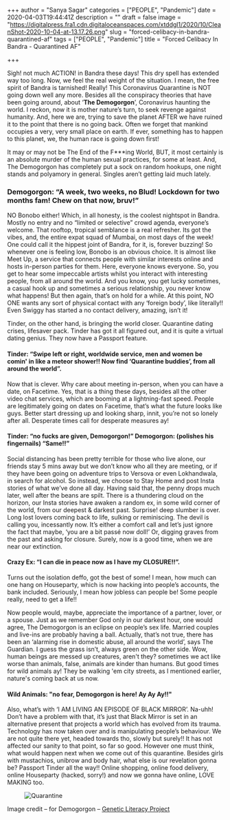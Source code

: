 +++
author = "Sanya Sagar"
categories = ["PEOPLE", "Pandemic"]
date = 2020-04-03T19:44:41Z
description = ""
draft = false
image = "https://digitalpress.fra1.cdn.digitaloceanspaces.com/xtddgl1/2020/10/CleanShot-2020-10-04-at-13.17.26.png"
slug = "forced-celibacy-in-bandra-quarantined-af"
tags = ["PEOPLE", "Pandemic"]
title = "Forced Celibacy In Bandra - Quarantined AF"

+++


<p>Sigh! not much ACTION! in Bandra these days! This dry spell has extended way too long. Now, we feel the real weight of the situation. I mean, the free spirit of Bandra is tarnished! Really! This Coronavirus Quarantine is NOT going down well any more. Besides all the conspiracy theories that have been going around, about ‘<strong>The Demogorgon</strong>’, Coronavirus haunting the world. I reckon, now it is mother nature’s turn, to seek revenge against humanity. And, here we are, trying to save the planet AFTER we have ruined it to the point that there is no going back. Often we forget that mankind occupies a very, very small place on earth. If ever, something has to happen to this planet, we, the human race is going down first! </p>
<p>It may or may not be The End of the F***ing World, BUT, it most certainly is an absolute murder of the human sexual practices, for some at least. And, The Demogorgon has completely put a sock on random hookups, one night stands and polyamory in general. Singles aren’t getting laid much lately. </p>
<h3 id="2a9hh"><strong>Demogorgon: “A week, two weeks, no Blud! Lockdown for two months fam! Chew on that now, bruv!” </strong></h3>
<p>NO Bonobo either! Which, in all honesty, is the coolest nightspot in Bandra. Mostly no entry and no “limited or selective” crowd agenda, everyone’s welcome. That rooftop, tropical semblance is a real refresher. Its got the vibes, and, the entire expat squad of Mumbai, on most days of the week! One could call it the hippest joint of Bandra, for it, is, forever buzzing! So whenever one is feeling low, Bonobo is an obvious choice. It is almost like Meet Up, a service that connects people with similar interests online and hosts in-person parties for them. Here, everyone knows everyone. So, you get to hear some impeccable artists whilst you interact with interesting people, from all around the world. And you know, you get lucky sometimes, a casual hook up and sometimes a serious relationship, you never know what happens! But then again, that’s on hold for a while. At this point, NO ONE wants any sort of physical contact with any ‘foreign body’, like literally!! Even Swiggy has started a no contact delivery, amazing, isn’t it! </p>
<p>Tinder, on the other hand, is bringing the world closer. Quarantine dating crises, lifesaver pack. Tinder has got it all figured out, and it is quite a virtual dating genius. They now have a Passport feature.</p>
<h4 id="5pmj7"><strong>Tinder: “Swipe left or right, worldwide service, men and women be comin&#x27; in like a meteor shower!! Now find ‘Quarantine buddies’, from all around the world”.</strong></h4>
<p> Now that is clever. Why care about meeting in-person, when you can have a date, on Facetime. Yes, that is a thing these days, besides all the other video chat services, which are booming at a lightning-fast speed. People are legitimately going on dates on Facetime, that’s what the future looks like guys. Better start dressing up and looking sharp, innit, you’re not so lonely after all. Desperate times call for desperate measures ay!    </p>
<h4 id="fuged"><strong>Tinder: “no fucks are given, Demogorgon!” Demogorgon: (polishes his fingernails) “Same!!” </strong></h4>
<p>Social distancing has been pretty terrible for those who live alone, our friends stay 5 mins away but we don’t know who all they are meeting, or if they have been going on adventure trips to Versova or even Lokhandwala, in search for alcohol. So instead, we choose to Stay Home and post Insta stories of what we’ve done all day. Having said that, the penny drops much later, well after the beans are spilt. There is a thundering cloud on the horizon, our Insta stories have awaken a random ex, in some wild corner of the world, from our deepest &amp; darkest past. Surprise! deep slumber is over. Long lost lovers coming back to life, sulking or reminiscing. The devil is calling you, incessantly now. It’s either a comfort call and let’s just ignore the fact that maybe, ‘you are a bit passé now doll!’ Or, digging graves from the past and asking for closure. Surely, now is a good time, when we are near our extinction. </p>
<h4 id="717u1"><strong>Crazy Ex: “I can die in peace now as I have my CLOSURE!!”. </strong></h4>
<p>Turns out the isolation deffo, got the best of some! I mean, how much can one hang on Houseparty, which is now hacking into people’s accounts, the bank included. Seriously, I mean how jobless can people be! Some people really, need to get a life!! </p>
<p>Now people would, maybe, appreciate the importance of a partner, lover, or a spouse. Just as we remember God only in our darkest hour, one would agree, The Demogorgon is an eclipse on people’s sex life. Married couples and live-ins are probably having a ball. Actually, that’s not true, there has been an ‘alarming rise in domestic abuse, all around the world’, says The Guardian. I guess the grass isn’t, always green on the other side. Wow, human beings are messed up creatures, aren&#x27;t they? sometimes we act like worse than animals, false, animals are kinder than humans. But good times for wild animals ay! They be walking &#x27;em city streets, as I mentioned earlier, nature&#x27;s coming back at us now. </p>
<h4 id="dhgcu"><strong>Wild Animals: &quot;no fear, Demogorgon is here! Ay Ay Ay!!&quot; </strong> </h4>
<p>Also, what’s with ‘I AM LIVING AN EPISODE OF BLACK MIRROR’. Na-uhh! Don’t have a problem with that, it’s just that Black Mirror is set in an alternative present that projects a world which has evolved from its trauma. Technology has now taken over and is manipulating people’s behaviour. We are not quite there yet, headed towards tho, slowly but surely!! It has not affected our sanity to that point, so far so good. However one must think, what would happen next when we come out of this quarantine. Besides girls with mustachios, unibrow and body hair, what else is our revelation gonna be? Passport Tinder all the way!! Online shopping, online food delivery, online Houseparty (hacked, sorry!) and now we gonna have online, LOVE MAKING too. </p>
<figure class="image regular "><picture style=""><source srcset="https://images.storychief.com/account_4266/finalForced-Celibacy-1200x1200-layout885-1f8eigg_abaa629bc7b98bfa86ae7b22825efa54_800.png 1x" media="(max-width: 768px)" /><source srcset="https://images.storychief.com/account_4266/finalForced-Celibacy-1200x1200-layout885-1f8eigg_abaa629bc7b98bfa86ae7b22825efa54_800.png 1x" media="(min-width: 769px)" /><img style="" alt="Quarantine" src="https://i2.wp.com/images.storychief.com/account_4266/finalForced-Celibacy-1200x1200-layout885-1f8eigg_abaa629bc7b98bfa86ae7b22825efa54_800.png?w=850&#038;ssl=1" data-recalc-dims="1" /></picture></figure>
<p>Image credit &#8211; for Demogorgon &#8211; <a target="_blank" href="https://geneticliteracyproject.org/2017/12/04/anatomy-demon-demogorgon-stranger-things-real-life-counterpart/" rel="noopener noreferrer">Genetic Literacy Project</a></p>
</p>
</p>
</p>
</p>
</p>
</p>
</p>
<p><!-- strchf script --><script>        if(window.strchfSettings === undefined) window.strchfSettings = {};    window.strchfSettings.stats = {url: "https://urban-wiz.storychief.io/forced-celibacy-in-bandra-quarantined-af?id=397549957&type=2",title: "Forced Celibacy In Bandra - Quarantined AF",id: "5898643e-cb57-4197-adf1-22d855b8bf1d"};            (function(d, s, id) {      var js, sjs = d.getElementsByTagName(s)[0];      if (d.getElementById(id)) {window.strchf.update(); return;}      js = d.createElement(s); js.id = id;      js.src = "https://d37oebn0w9ir6a.cloudfront.net/scripts/v0/strchf.js";      js.async = true;      sjs.parentNode.insertBefore(js, sjs);    }(document, 'script', 'storychief-jssdk'))    </script><!-- End strchf script --></p>




